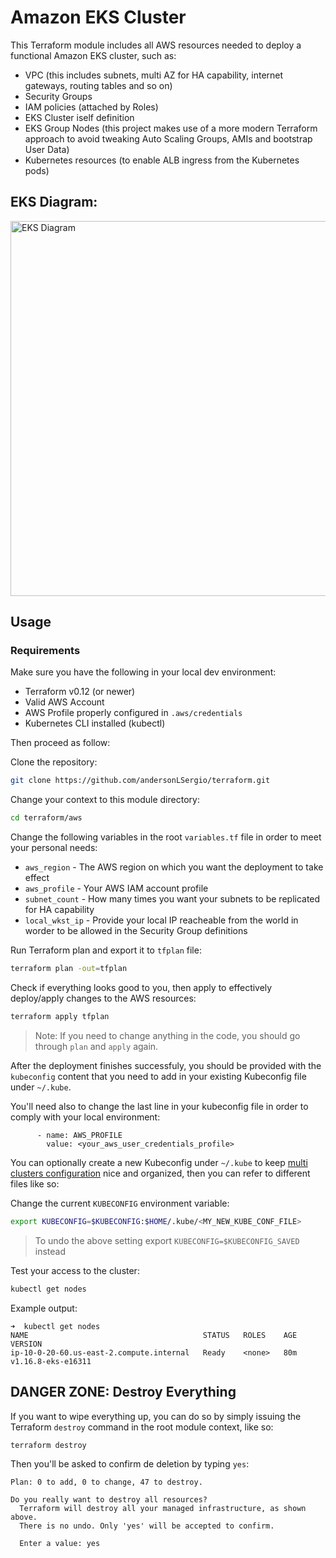 # Amazon EKS Cluster

This Terraform module includes all AWS resources needed to deploy a functional Amazon EKS cluster, such as:
- VPC (this includes subnets, multi AZ for HA capability, internet gateways, routing tables and so on)
- Security Groups
- IAM policies (attached by Roles)
- EKS Cluster iself definition
- EKS Group Nodes (this project makes use of a more modern Terraform approach to avoid tweaking Auto Scaling Groups, AMIs and bootstrap User Data)
- Kubernetes resources (to enable ALB ingress from the Kubernetes pods)

## EKS Diagram:
<img src="../assets/aws_eks.png" height="600" alt="EKS Diagram" />

## Usage

### Requirements

Make sure you have the following in your local dev environment:

- Terraform v0.12 (or newer)
- Valid AWS Account
- AWS Profile properly configured in `.aws/credentials`
- Kubernetes CLI installed (kubectl)

Then proceed as follow:

Clone the repository:

```bash
git clone https://github.com/andersonLSergio/terraform.git
```

Change your context to this module directory:
```bash
cd terraform/aws
```

Change the following variables in the root `variables.tf` file in order to meet your personal needs:
- `aws_region` - The AWS region on which you want the deployment to take effect
- `aws_profile` - Your AWS IAM account profile
- `subnet_count` - How many times you want your subnets to be replicated for HA capability
- `local_wkst_ip` - Provide your local IP reacheable from the world in worder to be allowed in the Security Group definitions

Run Terraform plan and export it to `tfplan` file:
```bash
terraform plan -out=tfplan
```

Check if everything looks good to you, then apply to effectively deploy/apply changes to the AWS resources:
```bash
terraform apply tfplan
```
> Note: If you need to change anything in the code, you should go through `plan` and `apply` again.

After the deployment finishes successfuly, you should be provided with the `kubeconfig` content that you need to add in your existing Kubeconfig file under `~/.kube`.

You'll need also to change the last line in your kubeconfig file in order to comply with your local environment:
```
      - name: AWS_PROFILE
        value: <your_aws_user_credentials_profile>
```

You can optionally create a new Kubeconfig under `~/.kube` to keep [multi clusters configuration](https://kubernetes.io/docs/tasks/access-application-cluster/configure-access-multiple-clusters/) nice and organized, then you can refer to different files like so:

Change the current `KUBECONFIG` environment variable:
```bash
export KUBECONFIG=$KUBECONFIG:$HOME/.kube/<MY_NEW_KUBE_CONF_FILE>
```
> To undo the above setting export `KUBECONFIG=$KUBECONFIG_SAVED` instead

Test your access to the cluster:
```bash
kubectl get nodes
```
Example output:
```
➜  kubectl get nodes
NAME                                       STATUS   ROLES    AGE   VERSION
ip-10-0-20-60.us-east-2.compute.internal   Ready    <none>   80m   v1.16.8-eks-e16311
```

## DANGER ZONE: Destroy Everything

If you want to wipe everything up, you can do so by simply issuing the Terraform `destroy` command in the root module context, like so:
```bash
terraform destroy
```

Then you'll be asked to confirm de deletion by typing `yes`:
```
Plan: 0 to add, 0 to change, 47 to destroy.

Do you really want to destroy all resources?
  Terraform will destroy all your managed infrastructure, as shown above.
  There is no undo. Only 'yes' will be accepted to confirm.

  Enter a value: yes
```